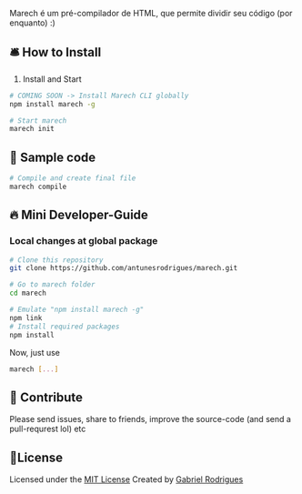 Marech é um pré-compilador de HTML, que permite dividir seu código (por enquanto) :)

## 🛎️ How to Install
1.  Install and Start
  ```sh
  # COMING SOON -> Install Marech CLI globally
  npm install marech -g 

  # Start marech 
  marech init
  ```

## 🏹 Sample code
  ```sh
  # Compile and create final file
  marech compile
  ```

## 🔥 Mini Developer-Guide
  ### Local changes at global package
  ```sh
  # Clone this repository
  git clone https://github.com/antunesrodrigues/marech.git

  # Go to marech folder
  cd marech
  
  # Emulate "npm install marech -g"
  npm link
  # Install required packages
  npm install
  ```

  Now, just use
  ```sh
  marech [...]
  ```



## 🤝 Contribute
Please send issues, share to friends, improve the source-code (and send a pull-requrest lol) etc


## 📝License
Licensed under the [MIT License](LICENSE.txt)
Created by [Gabriel Rodrigues](https://github.com/antunesrodrigues)